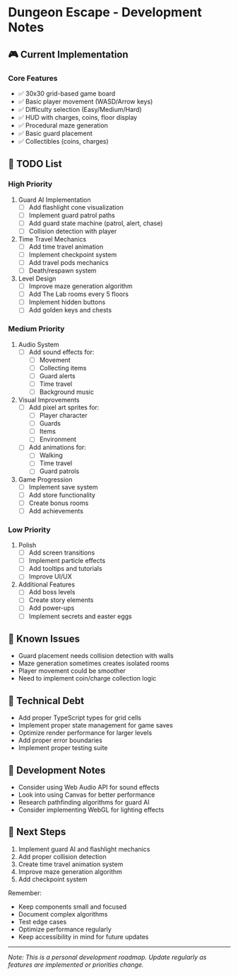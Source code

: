 # Dungeon Escape - Development Notes

## 🎮 Current Implementation

### Core Features
- ✅ 30x30 grid-based game board
- ✅ Basic player movement (WASD/Arrow keys)
- ✅ Difficulty selection (Easy/Medium/Hard)
- ✅ HUD with charges, coins, floor display
- ✅ Procedural maze generation
- ✅ Basic guard placement
- ✅ Collectibles (coins, charges)

## 🚀 TODO List

### High Priority
1. Guard AI Implementation
   - [ ] Add flashlight cone visualization
   - [ ] Implement guard patrol paths
   - [ ] Add guard state machine (patrol, alert, chase)
   - [ ] Collision detection with player

2. Time Travel Mechanics
   - [ ] Add time travel animation
   - [ ] Implement checkpoint system
   - [ ] Add travel pods mechanics
   - [ ] Death/respawn system

3. Level Design
   - [ ] Improve maze generation algorithm
   - [ ] Add The Lab rooms every 5 floors
   - [ ] Implement hidden buttons
   - [ ] Add golden keys and chests

### Medium Priority
1. Audio System
   - [ ] Add sound effects for:
     - [ ] Movement
     - [ ] Collecting items
     - [ ] Guard alerts
     - [ ] Time travel
     - [ ] Background music

2. Visual Improvements
   - [ ] Add pixel art sprites for:
     - [ ] Player character
     - [ ] Guards
     - [ ] Items
     - [ ] Environment
   - [ ] Add animations for:
     - [ ] Walking
     - [ ] Time travel
     - [ ] Guard patrols

3. Game Progression
   - [ ] Implement save system
   - [ ] Add store functionality
   - [ ] Create bonus rooms
   - [ ] Add achievements

### Low Priority
1. Polish
   - [ ] Add screen transitions
   - [ ] Implement particle effects
   - [ ] Add tooltips and tutorials
   - [ ] Improve UI/UX

2. Additional Features
   - [ ] Add boss levels
   - [ ] Create story elements
   - [ ] Add power-ups
   - [ ] Implement secrets and easter eggs

## 🐛 Known Issues
- Guard placement needs collision detection with walls
- Maze generation sometimes creates isolated rooms
- Player movement could be smoother
- Need to implement coin/charge collection logic

## 🔧 Technical Debt
- Add proper TypeScript types for grid cells
- Implement proper state management for game saves
- Optimize render performance for larger levels
- Add proper error boundaries
- Implement proper testing suite

## 📝 Development Notes
- Consider using Web Audio API for sound effects
- Look into using Canvas for better performance
- Research pathfinding algorithms for guard AI
- Consider implementing WebGL for lighting effects

## 🎯 Next Steps
1. Implement guard AI and flashlight mechanics
2. Add proper collision detection
3. Create time travel animation system
4. Improve maze generation algorithm
5. Add checkpoint system

Remember:
- Keep components small and focused
- Document complex algorithms
- Test edge cases
- Optimize performance regularly
- Keep accessibility in mind for future updates

---

*Note: This is a personal development roadmap. Update regularly as features are implemented or priorities change.*